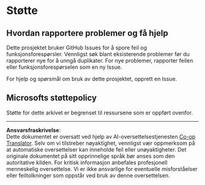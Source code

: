 <!--
CO_OP_TRANSLATOR_METADATA:
{
  "original_hash": "872be8bc1b93ef1dd9ac3d6e8f99f6ab",
  "translation_date": "2025-09-05T21:02:59+00:00",
  "source_file": "SUPPORT.md",
  "language_code": "no"
}
-->
# Støtte
## Hvordan rapportere problemer og få hjelp  

Dette prosjektet bruker GitHub Issues for å spore feil og funksjonsforespørsler. Vennligst søk blant eksisterende 
problemer før du rapporterer nye for å unngå duplikater. For nye problemer, rapporter feilen eller 
funksjonsforespørselen som en ny Issue.

For hjelp og spørsmål om bruk av dette prosjektet, opprett en Issue.

## Microsofts støttepolicy  

Støtte for dette arkivet er begrenset til ressursene som er oppført ovenfor.

---

**Ansvarsfraskrivelse**:  
Dette dokumentet er oversatt ved hjelp av AI-oversettelsestjenesten [Co-op Translator](https://github.com/Azure/co-op-translator). Selv om vi tilstreber nøyaktighet, vennligst vær oppmerksom på at automatiske oversettelser kan inneholde feil eller unøyaktigheter. Det originale dokumentet på sitt opprinnelige språk bør anses som den autoritative kilden. For kritisk informasjon anbefales profesjonell menneskelig oversettelse. Vi er ikke ansvarlige for eventuelle misforståelser eller feiltolkninger som oppstår ved bruk av denne oversettelsen.